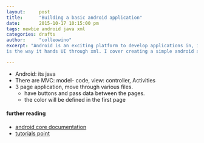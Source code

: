 ```yaml
---
layout:     post
title:      "Building a basic android application"
date:       2015-10-17 10:15:00 pm
tags: newbie android java xml
categories: drafts
author:     "colleowino"
excerpt: "Android is an exciting platform to develop applications in, its basically java but what excites me 
is the way it hands UI through xml. I cover creating a simple android app."

---
```

- Android: its java
- There are MVC: model- code, view: controller, Activities
- 3 page application, move through various files.
	- have buttons and pass data between the pages.
	- the color will be defined in the first page

#### further reading 
- [android core documentation](http://developer.android.com/reference/packages.html)
- [tutorials point](http://www.tutorialspoint.com/android/)


